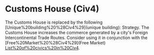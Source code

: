 # Customs House (Civ4)

The Customs House is replaced by the following [Unique%20building%20%28Civ4%29](unique building):
Strategy.
The Customs House increases the commerce generated by a city's Foreign Intercontinental Trade Routes. Consider using it in conjunction with the [Free%20Market%20%28Civ4%29](Free Market) [List%20of%20civics%20in%20Civ4](Civic).